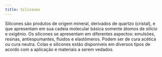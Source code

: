 ```yaml
---
title: Silicones
---
```


Silicones são produtos de origem mineral, derivados de quartzo (cristal), e que apresentam em sua cadeia molecular básica somente átomos de silício e oxigênio. Os silicones se apresentam em diferentes aspectos: emulsões, resinas, antiespumantes, fluidos e elastômeros. Podem ser de cura acética ou cura neutra. Colas e silicones estão disponíveis em diversos tipos de acordo com a aplicação e materiais a serem vedados.

